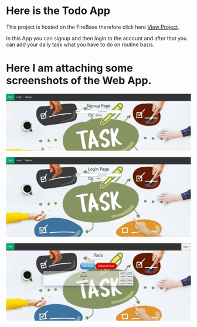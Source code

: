 # Here is the Todo App 

This project is hosted on the FireBase therefore click here [View Project]( https://fir-todo-1a390.web.app).

In this App you can signup and then login to the account and after that you can add your daily task what you have to do on routine basis.

# Here I am attaching some screenshots of the Web App.

![ScreenShot 1](https://github.com/vikas-narwariya/cup5todofirebase/blob/main/public/images/ss1.jpg?raw=true)


![ScreenShot 2](https://github.com/vikas-narwariya/cup5todofirebase/blob/main/public/images/ss2.jpg?raw=true)


![ScreenShot 3](https://github.com/vikas-narwariya/cup5todofirebase/blob/main/public/images/ss3.jpg?raw=true)
